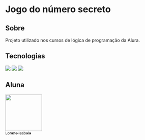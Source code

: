 # Jogo do número secreto

## Sobre
<p>Projeto utilizado nos cursos de lógica de programação da Alura.<p>


## Tecnologias
<div>
	<img src="https://img.shields.io/badge/HTML-239120?style=for-the-badge&logo=html5&logoColor=white&labelColor=orange&color=white">
	<img src="https://img.shields.io/badge/CSS-239120?style=for-the-badge&logo=css3&logoColor=white&labelColor=blue&color=white">
	<img src="https://img.shields.io/badge/JavaScript-239120?style=for-the-badge&logo=javascript&logoColor=white&labelColor=yellow&color=white">
</div>

## Aluna
[<img loading="lazy" src="https://avatars.githubusercontent.com/u/195975182?s=400&v=4" width=115><br><sub>Lorene Isabele</sub>](https://github.com/loreneisabele)
